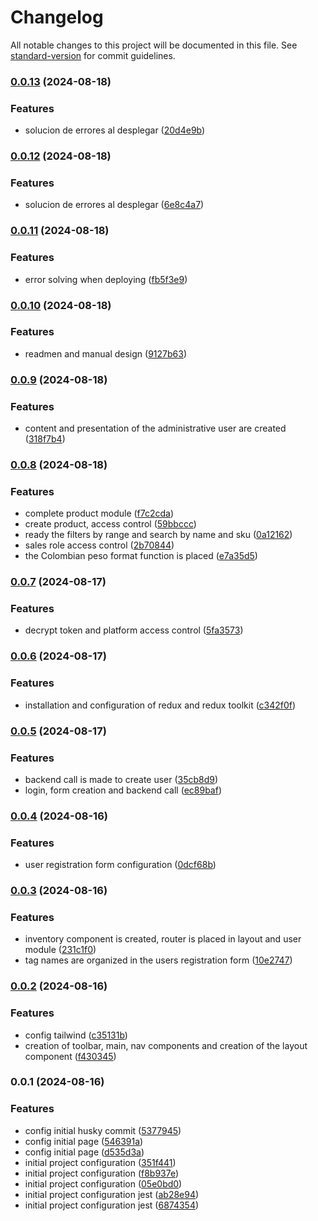 # Changelog

All notable changes to this project will be documented in this file. See [standard-version](https://github.com/conventional-changelog/standard-version) for commit guidelines.

### [0.0.13](https://github.com/Developerproject2024/app-marketplace-ui/compare/v0.0.12...v0.0.13) (2024-08-18)

### Features

- solucion de errores al desplegar ([20d4e9b](https://github.com/Developerproject2024/app-marketplace-ui/commit/20d4e9b58d8796ae3ebb62386f9360d4dfac48a5))

### [0.0.12](https://github.com/Developerproject2024/app-marketplace-ui/compare/v0.0.11...v0.0.12) (2024-08-18)

### Features

- solucion de errores al desplegar ([6e8c4a7](https://github.com/Developerproject2024/app-marketplace-ui/commit/6e8c4a750e9e0b9810afd8ade5c903b042d54740))

### [0.0.11](https://github.com/Developerproject2024/app-marketplace-ui/compare/v0.0.10...v0.0.11) (2024-08-18)

### Features

- error solving when deploying ([fb5f3e9](https://github.com/Developerproject2024/app-marketplace-ui/commit/fb5f3e93f4f11cfb99feb0ad6e92c3720d63049c))

### [0.0.10](https://github.com/Developerproject2024/app-marketplace-ui/compare/v0.0.9...v0.0.10) (2024-08-18)

### Features

- readmen and manual design ([9127b63](https://github.com/Developerproject2024/app-marketplace-ui/commit/9127b6330356dcedd2b5a54834e07380a16e7019))

### [0.0.9](https://github.com/Developerproject2024/app-marketplace-ui/compare/v0.0.8...v0.0.9) (2024-08-18)

### Features

- content and presentation of the administrative user are created ([318f7b4](https://github.com/Developerproject2024/app-marketplace-ui/commit/318f7b411de0adcc9816c7107a8b0e423de262b9))

### [0.0.8](https://github.com/Developerproject2024/app-marketplace-ui/compare/v0.0.7...v0.0.8) (2024-08-18)

### Features

- complete product module ([f7c2cda](https://github.com/Developerproject2024/app-marketplace-ui/commit/f7c2cda36e966b1f18d1cfa99b0ecaee92d8699d))
- create product, access control ([59bbccc](https://github.com/Developerproject2024/app-marketplace-ui/commit/59bbcccb5e9a4a736910e5811de33d1a1f65cd14))
- ready the filters by range and search by name and sku ([0a12162](https://github.com/Developerproject2024/app-marketplace-ui/commit/0a12162339259885d8cad61b95cf8748fe799dfa))
- sales role access control ([2b70844](https://github.com/Developerproject2024/app-marketplace-ui/commit/2b7084444496b0318031a58ae7832571bef57f50))
- the Colombian peso format function is placed ([e7a35d5](https://github.com/Developerproject2024/app-marketplace-ui/commit/e7a35d5213bde7ef2546cee83cb5c6c1c6685dba))

### [0.0.7](https://github.com/Developerproject2024/app-marketplace-ui/compare/v0.0.6...v0.0.7) (2024-08-17)

### Features

- decrypt token and platform access control ([5fa3573](https://github.com/Developerproject2024/app-marketplace-ui/commit/5fa357344c4925bc258d27c276608cc1a1f9e697))

### [0.0.6](https://github.com/Developerproject2024/app-marketplace-ui/compare/v0.0.5...v0.0.6) (2024-08-17)

### Features

- installation and configuration of redux and redux toolkit ([c342f0f](https://github.com/Developerproject2024/app-marketplace-ui/commit/c342f0f42fb18bb9adfa02e4ed1e1ad90ae17281))

### [0.0.5](https://github.com/Developerproject2024/app-marketplace-ui/compare/v0.0.4...v0.0.5) (2024-08-17)

### Features

- backend call is made to create user ([35cb8d9](https://github.com/Developerproject2024/app-marketplace-ui/commit/35cb8d968c368bb9f5e351b917d3347ac4580ef1))
- login, form creation and backend call ([ec89baf](https://github.com/Developerproject2024/app-marketplace-ui/commit/ec89baf406421072bdc8790c602f04441fef32d6))

### [0.0.4](https://github.com/Developerproject2024/app-marketplace-ui/compare/v0.0.3...v0.0.4) (2024-08-16)

### Features

- user registration form configuration ([0dcf68b](https://github.com/Developerproject2024/app-marketplace-ui/commit/0dcf68bc802e179e9f8a3c0217663a8fd7328b31))

### [0.0.3](https://github.com/Developerproject2024/app-marketplace-ui/compare/v0.0.2...v0.0.3) (2024-08-16)

### Features

- inventory component is created, router is placed in layout and user module ([231c1f0](https://github.com/Developerproject2024/app-marketplace-ui/commit/231c1f07c744d900aa0d7054cc093b8ede0a28fe))
- tag names are organized in the users registration form ([10e2747](https://github.com/Developerproject2024/app-marketplace-ui/commit/10e27475fe6ed9ad12af1c1ef40288db999797bb))

### [0.0.2](https://github.com/Developerproject2024/app-marketplace-ui/compare/v0.0.1...v0.0.2) (2024-08-16)

### Features

- config tailwind ([c35131b](https://github.com/Developerproject2024/app-marketplace-ui/commit/c35131bd60531d22fd369b7fa30aa18436a0714d))
- creation of toolbar, main, nav components and creation of the layout component ([f430345](https://github.com/Developerproject2024/app-marketplace-ui/commit/f430345e0c3e47fe2819696e383051cee1be5771))

### 0.0.1 (2024-08-16)

### Features

- config initial husky commit ([5377945](https://github.com/Developerproject2024/app-marketplace-ui/commit/53779459a3360db4b4948327070aa4f58d78d548))
- config initial page ([546391a](https://github.com/Developerproject2024/app-marketplace-ui/commit/546391a4de7c82d26644b5dc68a981457ea53f3c))
- config initial page ([d535d3a](https://github.com/Developerproject2024/app-marketplace-ui/commit/d535d3a91fdba684d344891c241c824953a695d2))
- initial project configuration ([351f441](https://github.com/Developerproject2024/app-marketplace-ui/commit/351f441cf6633ba8658915a4c3d5b3866e2716ff))
- initial project configuration ([f8b937e](https://github.com/Developerproject2024/app-marketplace-ui/commit/f8b937eb6f111cb0e62a89757841fe15fcc27851))
- initial project configuration ([05e0bd0](https://github.com/Developerproject2024/app-marketplace-ui/commit/05e0bd0bbd6c7bf8ee5de1e44ccda164d3b72e65))
- initial project configuration jest ([ab28e94](https://github.com/Developerproject2024/app-marketplace-ui/commit/ab28e94c66028dfba1f5ab72818865003061aba1))
- initial project configuration jest ([6874354](https://github.com/Developerproject2024/app-marketplace-ui/commit/68743546e0cb84ca84becd7f5034d37e166ceef1))
